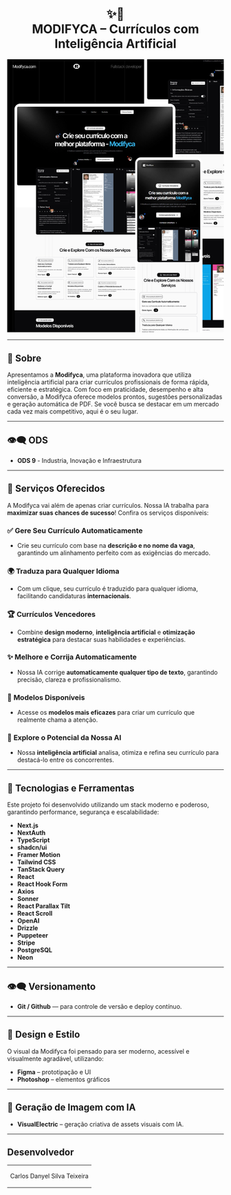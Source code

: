 <h1 align="center">
  ✨📄<br>MODIFYCA – Currículos com Inteligência Artificial
</h1>

![Resultado final do projeto](/public/images/screen.png)

---

## 🌟 Sobre

Apresentamos a **Modifyca**, uma plataforma inovadora que utiliza inteligência artificial para criar currículos profissionais de forma rápida, eficiente e estratégica. Com foco em praticidade, desempenho e alta conversão, a Modifyca oferece modelos prontos, sugestões personalizadas e geração automática de PDF. Se você busca se destacar em um mercado cada vez mais competitivo, aqui é o seu lugar.

---

## 👁️‍🗨️ ODS

- **ODS 9** - Industria, Inovação e Infraestrutura

---

## 🚀 Serviços Oferecidos

A Modifyca vai além de apenas criar currículos. Nossa IA trabalha para **maximizar suas chances de sucesso**! Confira os serviços disponíveis:

### ✅ **Gere Seu Currículo Automaticamente**

- Crie seu currículo com base na **descrição e no nome da vaga**, garantindo um alinhamento perfeito com as exigências do mercado.

### 🌍 **Traduza para Qualquer Idioma**

- Com um clique, seu currículo é traduzido para qualquer idioma, facilitando candidaturas **internacionais**.

### 🏆 **Currículos Vencedores**

- Combine **design moderno**, **inteligência artificial** e **otimização estratégica** para destacar suas habilidades e experiências.

### ✨ **Melhore e Corrija Automaticamente**

- Nossa IA corrige **automaticamente qualquer tipo de texto**, garantindo precisão, clareza e profissionalismo.

### 🎨 **Modelos Disponíveis**

- Acesse os **modelos mais eficazes** para criar um currículo que realmente chama a atenção.

### 🤖 **Explore o Potencial da Nossa AI**

- Nossa **inteligência artificial** analisa, otimiza e refina seu currículo para destacá-lo entre os concorrentes.

---

## 💼 Tecnologias e Ferramentas

Este projeto foi desenvolvido utilizando um stack moderno e poderoso, garantindo performance, segurança e escalabilidade:

- **Next.js**
- **NextAuth**
- **TypeScript**
- **shadcn/ui**
- **Framer Motion**
- **Tailwind CSS**
- **TanStack Query**
- **React**
- **React Hook Form**
- **Axios**
- **Sonner**
- **React Parallax Tilt**
- **React Scroll**
- **OpenAI**
- **Drizzle**
- **Puppeteer**
- **Stripe**
- **PostgreSQL**
- **Neon**

---

## 👁️‍🗨️ Versionamento

- **Git / Github** — para controle de versão e deploy contínuo.

---

## 🎨 Design e Estilo

O visual da Modifyca foi pensado para ser moderno, acessível e visualmente agradável, utilizando:

- **Figma** – prototipação e UI
- **Photoshop** – elementos gráficos

---

## 🧠 Geração de Imagem com IA

- **VisualElectric** – geração criativa de assets visuais com IA.

---

<h2>Desenvolvedor</h2>

<table>
  <tr>
    <td align="center">
      <p>Carlos Danyel Silva Teixeira</p>
    </td>
  </tr>
</table>
